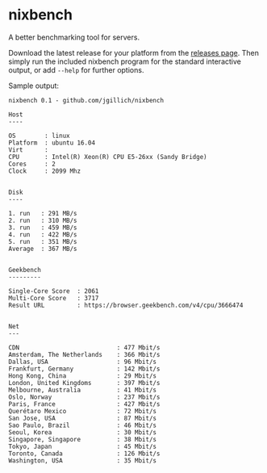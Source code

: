 # nixbench

A better benchmarking tool for servers.

Download the latest release for your platform from the [releases page](https://github.com/jgillich/nixbench/releases).
Then simply run the included nixbench program for the standard interactive output, or add `--help` for further options.


Sample output:

```
nixbench 0.1 - github.com/jgillich/nixbench

Host
----

OS        : linux
Platform  : ubuntu 16.04
Virt      :
CPU       : Intel(R) Xeon(R) CPU E5-26xx (Sandy Bridge)
Cores     : 2
Clock     : 2099 Mhz


Disk
----

1. run   : 291 MB/s
2. run   : 310 MB/s
3. run   : 459 MB/s
4. run   : 422 MB/s
5. run   : 351 MB/s
Average  : 367 MB/s


Geekbench
---------

Single-Core Score  : 2061
Multi-Core Score   : 3717
Result URL         : https://browser.geekbench.com/v4/cpu/3666474


Net
---

CDN                           : 477 Mbit/s
Amsterdam, The Netherlands    : 366 Mbit/s
Dallas, USA                   : 96 Mbit/s
Frankfurt, Germany            : 142 Mbit/s
Hong Kong, China              : 29 Mbit/s
London, United Kingdoms       : 397 Mbit/s
Melbourne, Australia          : 41 Mbit/s
Oslo, Norway                  : 237 Mbit/s
Paris, France                 : 427 Mbit/s
Querétaro Mexico              : 72 Mbit/s
San Jose, USA                 : 87 Mbit/s
Sao Paulo, Brazil             : 46 Mbit/s
Seoul, Korea                  : 30 Mbit/s
Singapore, Singapore          : 38 Mbit/s
Tokyo, Japan                  : 45 Mbit/s
Toronto, Canada               : 126 Mbit/s
Washington, USA               : 35 Mbit/s
```
